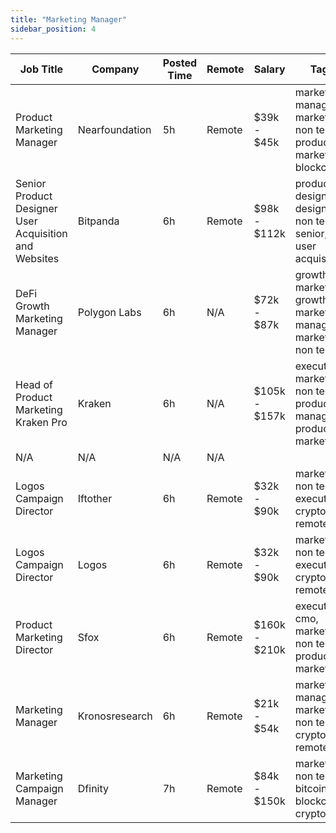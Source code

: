 ```yaml
---
title: "Marketing Manager"
sidebar_position: 4
---
```


| Job Title | Company | Posted Time | Remote | Salary | Tags | Apply Link |
|-----------|---------|-------------|--------|--------|------|------------|
| Product Marketing Manager | Nearfoundation | 5h | Remote | $39k - $45k | marketing manager, marketing, non tech, product marketing, blockchain | [Apply](https://web3.career/product-marketing-manager-nearfoundation/100183) |
| Senior Product Designer User Acquisition and Websites | Bitpanda | 6h | Remote | $98k - $112k | product designer, design, non tech, senior, user acquisition | [Apply](https://web3.career/senior-product-designer-user-acquisition-and-websites-bitpanda/100175) |
| DeFi Growth Marketing Manager | Polygon Labs | 6h | N/A | $72k - $87k | growth marketing, growth, marketing manager, marketing, non tech | [Apply](https://web3.career/defi-growth-marketing-manager-polygonlabs/100165) |
| Head of Product Marketing Kraken Pro | Kraken | 6h | N/A | $105k - $157k | executive, marketing, non tech, product manager, product marketing | [Apply](https://web3.career/head-of-product-marketing-kraken-pro-kraken/100152) |
| N/A | N/A | N/A | N/A |  |  | [Apply](https://web3.career/metana) |
| Logos Campaign Director | Iftother | 6h | Remote | $32k - $90k | marketing, non tech, executive, crypto, remote | [Apply](https://web3.career/logos-campaign-director-iftother/100146) |
| Logos Campaign Director | Logos | 6h | Remote | $32k - $90k | marketing, non tech, executive, crypto, remote | [Apply](https://web3.career/logos-campaign-director-logos/100142) |
| Product Marketing Director | Sfox | 6h | Remote | $160k - $210k | executive, cmo, marketing, non tech, product marketing | [Apply](https://web3.career/product-marketing-director-sfox/100130) |
| Marketing Manager | Kronosresearch | 6h | Remote | $21k - $54k | marketing manager, marketing, non tech, crypto, remote | [Apply](https://web3.career/marketing-manager-kronosresearch/100103) |
| Marketing Campaign Manager | Dfinity | 7h | Remote | $84k - $150k | marketing, non tech, bitcoin, blockchain, crypto | [Apply](https://web3.career/marketing-campaign-manager-dfinity/100081) |
